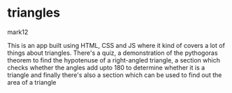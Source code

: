 # triangles
mark12

This is an app built using HTML, CSS and JS where it kind of covers a lot of things about triangles. There's a quiz, a demonstration of the pythogoras theorem to find the hypotenuse 
of a right-angled triangle, a section which checks whether the angles add upto 180 to determine whether it is a triangle and finally there's also a section which can be used to find
out the area of a triangle
